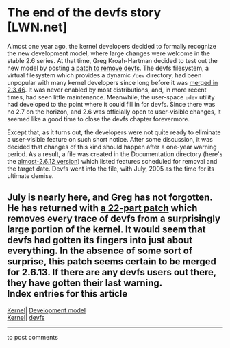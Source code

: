 # The end of the devfs story [LWN.net]

Almost one year ago, the kernel developers decided to formally recognize the new development model, where large changes were welcome in the stable 2.6 series. At that time, Greg Kroah-Hartman decided to test out the new model by posting [a patch to remove devfs](http://lwn.net/Articles/94518/). The devfs filesystem, a virtual filesystem which provides a dynamic `/dev` directory, had been unpopular with many kernel developers since long before it was [merged in 2.3.46](http://lwn.net/2000/0217/kernel.php3). It was never enabled by most distributions, and, in more recent times, had seen little maintenance. Meanwhile, the user-space `udev` utility had developed to the point where it could fill in for devfs. Since there was no 2.7 on the horizon, and 2.6 was officially open to user-visible changes, it seemed like a good time to close the devfs chapter forevermore. 

Except that, as it turns out, the developers were not quite ready to eliminate a user-visible feature on such short notice. After some discussion, it was decided that changes of this kind should happen after a one-year warning period. As a result, a file was created in the Documentation directory (here's the [almost-2.6.12 version](/Articles/139599/)) which listed features scheduled for removal and the target date. Devfs went into the file, with July, 2005 as the time for its ultimate demise. 

July is nearly here, and Greg has not forgotten. He has returned with [a 22-part patch](/Articles/139404/) which removes every trace of devfs from a surprisingly large portion of the kernel. It would seem that devfs had gotten its fingers into just about everything. In the absence of some sort of surprise, this patch seems certain to be merged for 2.6.13. If there are any devfs users out there, they have gotten their last warning.  
Index entries for this article  
---  
[Kernel](/Kernel/Index)| [Development model](/Kernel/Index#Development_model)  
[Kernel](/Kernel/Index)| [devfs](/Kernel/Index#devfs)  
  


* * *

to post comments 

